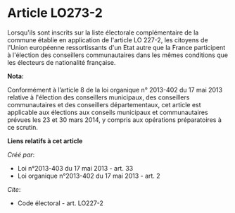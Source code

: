 # Article LO273-2

Lorsqu'ils sont inscrits sur la liste électorale complémentaire de la commune établie en application de l'article LO 227-2,
les citoyens de l'Union européenne ressortissants d'un Etat autre que la France participent à l'élection des conseillers
communautaires dans les mêmes conditions que les électeurs de nationalité française.

**Nota:**

Conformément à l’article 8 de la loi organique n° 2013-402 du 17 mai 2013 relative à l'élection des conseillers municipaux,
des conseillers communautaires et des conseillers départementaux, cet article est applicable aux élections aux conseils
municipaux et communautaires prévues les 23 et 30 mars 2014, y compris aux opérations préparatoires à ce scrutin.

**Liens relatifs à cet article**

_Créé par_:

  - Loi n°2013-403 du 17 mai 2013 - art. 33
  - Loi organique n°2013-402 du 17 mai 2013 - art. 2

_Cite_:

  - Code électoral - art. LO227-2
